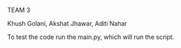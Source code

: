 TEAM 3

Khush Golani, Akshat Jhawar, Aditi Nahar

To test the code run the main.py, which will run the script.
